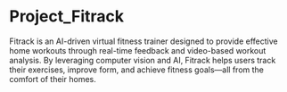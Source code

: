 # Project_Fitrack
Fitrack is an AI-driven virtual fitness trainer designed to provide effective home workouts through real-time feedback and video-based workout analysis. By leveraging computer vision and AI, Fitrack helps users track their exercises, improve form, and achieve fitness goals—all from the comfort of their homes.

